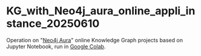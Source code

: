 # KG_with_Neo4j_aura_online_appli_instance_20250610
Operation on "[Neo4j Aura](https://console-preview.neo4j.io/)" online Knowledge Graph projects based on Jupyter Notebook, run in [Google Colab](https://colab.research.google.com/).
